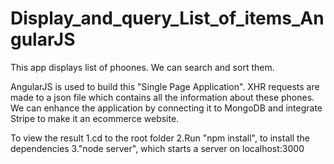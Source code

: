 # Display_and_query_List_of_items_AngularJS
This app displays list of phoones.
We can search and sort them.

AngularJS is used to build this "Single Page Application".
XHR requests are made to a json file which contains all the information about these phones.
We can enhance the application by connecting it to MongoDB and integrate Stripe to make it an ecommerce website.

To view the result 
1.cd to the root folder
2.Run "npm install", to install the dependencies
3."node server", which starts a server on localhost:3000
